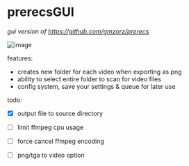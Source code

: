 # prerecsGUI

*gui version of https://github.com/gmzorz/prerecs*

![image](https://user-images.githubusercontent.com/60933760/170947469-ba9cc779-b4e3-4f97-9a48-3d882641b0ce.png)

features:
- creates new folder for each video when exporting as png
- ability to select entire folder to scan for video files
- config system, save your settings & queue for later use

todo: 
- [x] output file to source directory
- [ ] limit ffmpeg cpu usage
- [ ] force cancel ffmpeg encoding
- [ ] png/tga to video option



